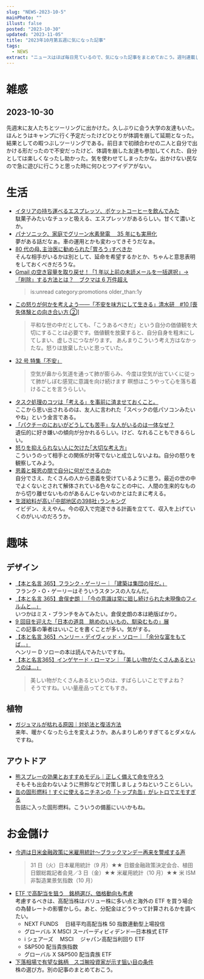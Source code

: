 ```yaml
---
slug: "NEWS-2023-10-5"
mainPhoto: ""
illust: false
posted: "2023-10-30"
updated: "2023-11-05"
title: "2023年10月第五週に気になった記事"
tags:
  - NEWS
extract: "ニュースはほぼ毎日見ているので、気になった記事をまとめておこう。週刊連載したい。"
---
```


# 雑感

## 2023-10-30

先週末に友人たちとツーリングに出かけた。久しぶりに会う大学の友達もいた。ほんとうはキャンプに行く予定だったけどひとりが体調を崩して延期となった。結果としての暇つぶしツーリングである。前日まで初顔合わせの二人と自分で出かける形だったので不安だったけど、体調を崩した友達も参加してくれた、自分としては楽しくなったし助かった。気を使わせてしまったかな。出かけない民なので急に遊びに行こうと思った時に何ひとつアイデアがない。

# 生活

- [イタリアの持ち運べるエスプレッソ、ポケットコーヒーを飲んでみた](https://dailyportalz.jp/kiji/Italy-pocket_coffee)  
  駄菓子みたいなチュッと吸える、エスプレッソがあるらしい。甘くて濃いとか。
- [パナソニック、家庭でグリーン水素発電　 35 年にも実用化](https://www.nikkei.com/article/DGXZQOUF205GJ0Q3A920C2000000/)  
  夢がある話だなぁ。車の運用とかも変わってきそうだなぁ。
- [80 代の母､主治医に勧められた｢胃ろう｣すべきか](https://toyokeizai.net/articles/-/709683?page=4)  
  そんな相手がいるかは別として、延命を希望するかとか、ちゃんと意思表明をしておくべきだろうな。
- [Gmail の空き容量を取り戻せ！「1 年以上前の未読メールを一括選択」→「削除」する方法とは？　ブクマは 6 万件超え](https://maidonanews.jp/article/15039060)
  > is:unread category:promotions older_than:1y
- [この怒りが何かを考えよう――「不安を味方にして生きる」清水研　#10 [喪失体験との向き合い方 ②]](https://nhkbook-hiraku.com/n/n2d5bc7a09e19)
  > 平和な世の中だとしても、「こうあるべきだ」という自分の価値観を大切にすることは必要です。価値観を放棄すると、自分自身を粗末にしてしまい、虚しさにつながります。
  > あんまりこういう考え方はなかったな。怒りは放棄したいと思っていた。
- [32 号 特集「不安」](https://www.hosp.tohoku.ac.jp/wp-content/uploads/2021/11/hesso_32-1.pdf)
  > 空気が鼻から気道を通って肺が膨らみ、今度は空気が出ていくに従って肺がしぼむ感覚に意識を向け続けます
  > 瞑想はこうやって心を落ち着けることを言うらしい。
- [タスク処理のコツは「考える」を事前に済ませておくこと。](https://blog.tinect.jp/?p=83942)  
  ここから思い出されるのは、友人に言われた「スペックの低パソコンみたいやね」という金言である。
- [「パクチーのにおいがどうしても苦手」な人がいるのは一体なぜ？](https://gigazine.net/news/20231105-cilantro-genetic-trait/)  
  遺伝的に好き嫌いの傾向が分かれるらしい。けど、なれることもできるらしい。
- [怒りを抑えられない人に欠けた｢大切な考え方｣](https://toyokeizai.net/articles/-/709677)  
  こういうのって相手との関係が対等でないと成立しないよね。自分の怒りを観察してみよう。
- [恩義と報恩の間で自分に何ができるのか](https://p-shirokuma.hatenadiary.com/entry/20231105/1699165800)  
  自分でさえ、たくさんの人から恩義を受けているように思う。最近の世の中でよくないとされて解体されている色々なことの中に、人間の生来的なものから切り離せないものがあるんじゃないのかとはたまに考える。
- [生涯給料が高い｢中部地区の398社｣ランキング](https://toyokeizai.net/articles/-/712698)  
  イビデン、ええやん。今の収入で完遂できる計画を立てて、収入を上げていくのがいいのだろうか。

# 趣味

## デザイン

- [【本と名言 365】フランク・ゲーリー｜「建築は集団の技だ。」](https://casabrutus.com/categories/culture/380819)  
  フランク・O・ゲーリーはそういうスタンスの人なんだ。
- [【本と名言 365】倉俣史朗｜「今の意識は常に廻し続けられた未現像のフィルムと…」](https://casabrutus.com/categories/culture/381407)  
  いつかはミス・ブランチをみてみたい。倉俣史朗の本は絶版ばかり。
- [9 回目を迎えた「日本の道具　眺めのいいもの、馴染むもの」展](https://www.axismag.jp/posts/2023/11/564417.html)  
  この記事の筆者はいいことを書くことが多い。気がする。
- [【本と名言 365】ヘンリー・デイヴィッド・ソロー｜「余分な富をもてば…」](https://casabrutus.com/categories/culture/382211)  
  ヘンリー D ソローの本は読んでみたいですね。
- [【本と名言365】インゲヤード・ローマン｜「美しい物がたくさんあるというのは…」](https://casabrutus.com/categories/culture/382180)  
  > 美しい物がたくさんあるというのは、すばらしいことですよね？  
  そうですね。いい量産品ってとてもすき。

## 植物

- [ガジュマルが枯れる原因｜対処法と復活方法](https://andplants.jp/blogs/magazine/chinesebanyan-wither#:~:text=%E3%82%AC%E3%82%B8%E3%83%A5%E3%83%9E%E3%83%AB%E3%81%AE%E6%96%B0%E8%8A%BD%E3%81%8C%E6%9E%AF%E3%82%8C%E3%82%8B,%E3%81%AA%E6%A0%B9%E3%81%AF%E5%8F%96%E3%82%8A%E9%99%A4%E3%81%8D%E3%81%BE%E3%81%99%E3%80%82)  
  来年、暖かくなったら土を変えようか。あんまりしめりすぎてるとダメなんですね。

## アウトドア

- [熊スプレーの効果とおすすめモデル｜正しく備えて命を守ろう](https://yamahack.com/440)  
  そもそも出会わないように熊鈴などで対策しましょうねということらしい。
- [缶の固形燃料！すぐに使えるニチネンの「トップ丸缶」がレトロでエモすぎる](https://www.bepal.net/archives/360949)  
  缶詰に入った固形燃料。こういうの備蓄にいいかもね。

# お金儲け

- [今週は日米金融政策に米雇用統計～ブラックマンデー再来を警戒する声](http://hiroko.yutaka-shoji.co.jp/2023/10/blog-post_30.html)
  > 31 日（火）日本雇用統計（9 月）★★ 日銀金融政策決定会合、植田日銀総裁記者会見／3 日（金）★★ 米雇用統計（10 月）★★ 米 ISM 非製造業景気指数（10 月）
- [ETF で高配当を狙う　銘柄選び、価格動向も考慮](https://www.nikkei.com/article/DGXZQOCD206PO0Q3A021C2000000/)  
  考慮するべきは、高配当株はバリュー株に多い点と海外の ETF を買う場合の為替レートの影響かしら。あと、分配金はどうやって計算されるかを調べたい。
  - NEXT FUNDS 　日経平均高配当株 50 指数連動型上場投信
  - グローバル X MSCI スーパーディビィデンド―日本株式 ETF
  - i シェアーズ　 MSCI 　ジャパン高配当利回り ETF
  - S&P500 配当貴族指数
  - グローバル X S&P500 配当貴族 ETF
- [下落相場で有望な銘柄　スゴ腕投資家が示す狙い目の条件](https://www.nikkei.com/article/DGXZQOUB317WR0R31C23A0000000/)  
  株の選び方。別の記事のまとめておこう。
